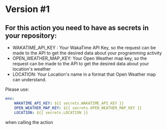 # Version \#1

## For this action you need to have as secrets in your repository:

- WAKATIME_API_KEY : Your WakaTime API Key, so the request can be made to the API to get the desired data about your programming activity
- OPEN_WEATHER_MAP_KEY: Your Open Weather map key, so the request can be made to the API to get the desired data about your location's weather
- LOCATION: Your Location's name in a format that Open Weather map can understand.

Please use:
```yaml
env:
    WAKATIME_API_KEY: ${{ secrets.WAKATIME_API_KEY }}
    OPEN_WEATHER_MAP_KEY: ${{ secrets.OPEN_WEATHER_MAP_KEY }}
    LOCATION: ${{ secrets.LOCATION }}
```
when calling the action
